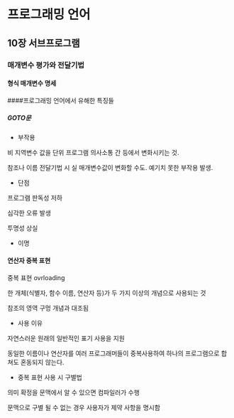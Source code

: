 # 프로그래밍 언어

## 10장 서브프로그램

### 매개변수 평가와 전달기법


#### 형식 매개변수 명세

####프로그래밍 언어에서 유해한 특징들

##### GOTO문

* 부작용

비 지역변수 값을 단위 프로그램 의사소통 간 등에서 변화시키는 것. 

참조나 이름 전달기법 시 실 매개변수값이 변화할 수도. 예기치 못한 부작용 발생. 

* 단점

프로그램 판독성 저하

심각한 오류 발생

투명성 상실

* 이명

#### 연산자 중복 표현

중복 표현 ovrloading

한 개체(식별자, 함수 이름, 연산자 등)가 두 가지 이상의 개념으로 사용되는 것

참조의 영역 구멍 개념과 대조됨

* 사용 이유

자연스러운 원래의 일반적인 표기 사용을 지원

동일한 이름이나 연산자를 여러 프로그래머들이 중복사용하여 하나의 프로그램으로 합쳐도 혼동되지 않는다.

* 중복 표현 사용 시 구별법

의미 확정을 문맥에서 알 수 있으면 컴파일러가 수행

문맥으로 구별 될 수 없는 경우 사용자가 제약 사항을 명시함
